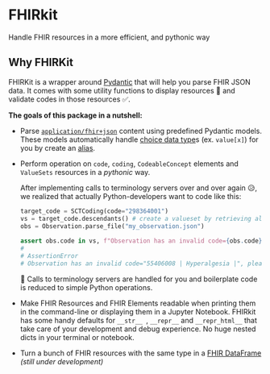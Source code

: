 # FHIRkit

Handle FHIR resources in a more efficient, and pythonic way


## Why FHIRKit
FHIRKit is a wrapper around [Pydantic](https://github.com/samuelcolvin/pydantic) that will help you parse FHIR JSON data. It comes with some utility functions to display resources 👀 and validate codes in those resources ✅.

__The goals of this package in a nutshell:__
- Parse [`application/fhir+json`](https://build.fhir.org/json.html) content using predefined Pydantic models. These models automatically handle [choice data type](https://www.hl7.org/fhir/formats.html#choice)s (ex. `value[x]`) for you by create an [alias](https://pydantic-docs.helpmanual.io/usage/model_config/#alias-precedence).
- Perform operation on `code`, `coding`, `CodeableConcept` elements and `ValueSets` resources in a *pythonic* way.
  
    After implementing calls to terminology servers over and over again 😥, we realized that actually Python-developers want to code like this:
    ```python
    target_code = SCTCoding(code="298364001")
    vs = target_code.descendants() # create a valueset by retrieving all descendants of a SNOMED-CT code
    obs = Observation.parse_file("my_observation.json")
     
    assert obs.code in vs, f"Observation has an invalid code={obs.code}, please provide a {target_code}"
    # 
    # AssertionError
    # Observation has an invalid code="55406008 | Hyperalgesia |", please provide a "298364001 | Finding of head region |"
    ```
    🎉 Calls to terminology servers are handled for you and boilerplate code is reduced to simple Python operations.
    
- Make FHIR Resources and FHIR Elements readable when printing them in the command-line or displaying them in a Jupyter Notebook. FHIRkit has some handy defaults for `__str__ `, `__repr__` and `__repr_html__` that take care of your development and debug experience. No huge nested dicts in your terminal or notebook.

- Turn a bunch of FHIR resources with the same type in a [FHIR DataFrame](https://github.com/Tiro-health/fhir-dataframes) *(still under development)*
